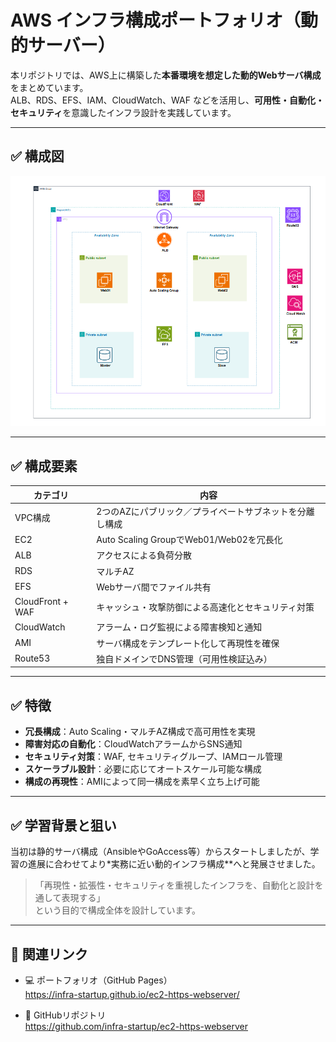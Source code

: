 # AWS インフラ構成ポートフォリオ（動的サーバー）

本リポジトリでは、AWS上に構築した**本番環境を想定した動的Webサーバ構成**をまとめています。  
ALB、RDS、EFS、IAM、CloudWatch、WAF などを活用し、**可用性・自動化・セキュリティ**を意識したインフラ設計を実践しています。

---

## ✅ 構成図

![インフラ構成図](./docs/images/dynamic-architecture.png)

---

## ✅ 構成要素

| カテゴリ | 内容 |
|----------|------|
| VPC構成 | 2つのAZにパブリック／プライベートサブネットを分離し構成 |
| EC2 | Auto Scaling GroupでWeb01/Web02を冗長化 |
| ALB | アクセスによる負荷分散 |
| RDS | マルチAZ |
| EFS | Webサーバ間でファイル共有 |
| CloudFront + WAF | キャッシュ・攻撃防御による高速化とセキュリティ対策 |
| CloudWatch | アラーム・ログ監視による障害検知と通知 |
| AMI | サーバ構成をテンプレート化して再現性を確保 |
| Route53 | 独自ドメインでDNS管理（可用性検証込み） |

---

## ✅ 特徴

- **冗長構成**：Auto Scaling・マルチAZ構成で高可用性を実現
- **障害対応の自動化**：CloudWatchアラームからSNS通知
- **セキュリティ対策**：WAF, セキュリティグループ、IAMロール管理
- **スケーラブル設計**：必要に応じてオートスケール可能な構成
- **構成の再現性**：AMIによって同一構成を素早く立ち上げ可能

---

## ✅ 学習背景と狙い

当初は静的サーバ構成（AnsibleやGoAccess等）からスタートしましたが、学習の進展に合わせてより*実務に近い動的インフラ構成**へと発展させました。

> 「再現性・拡張性・セキュリティを重視したインフラを、自動化と設計を通して表現する」  
という目的で構成全体を設計しています。

---

## 🔗 関連リンク

- 💻 ポートフォリオ（GitHub Pages）  
  https://infra-startup.github.io/ec2-https-webserver/

- 📘 GitHubリポジトリ  
  https://github.com/infra-startup/ec2-https-webserver